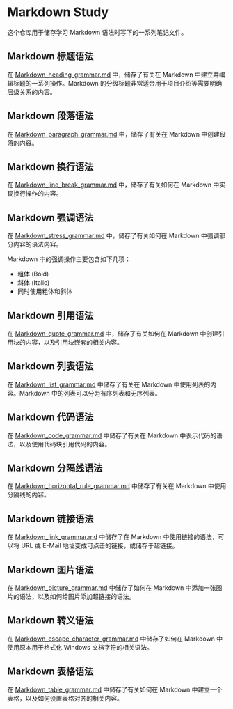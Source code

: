 # Markdown Study
这个仓库用于储存学习 Markdown 语法时写下的一系列笔记文件。
## Markdown 标题语法
在 [Markdown_heading_grammar.md](https://github.com/Promileee/Markdown_Study/blob/main/Markdown_heading_grammar.md) 中，储存了有关在 Markdown 中建立并编辑标题的一系列操作。Markdown 的分级标题非常适合用于项目介绍等需要明确层级关系的内容。
## Markdown 段落语法
在 [Markdown_paragraph_grammar.md](https://github.com/Promileee/Markdown_Study/blob/main/Markdown_paragraph_grammar.md) 中，储存了有关在 Markdown 中创建段落的内容。
## Markdown 换行语法
在 [Markdown_line_break_grammar.md](https://github.com/Promileee/Markdown_Study/blob/main/Markdown_line_break_grammar.md) 中，储存了有关如何在 Markdown 中实现换行操作的内容。
## Markdown 强调语法
在 [Markdown_stress_grammar.md](https://github.com/Promileee/Markdown_Study/blob/main/Markdown_stress_grammar.md) 中，储存了有关如何在 Markdown 中强调部分内容的语法内容。

Markdown 中的强调操作主要包含如下几项：
- 粗体 (Bold)
- 斜体 (Italic)
- 同时使用粗体和斜体
## Markdown 引用语法
在 [Markdown_quote_grammar.md](https://github.com/Promileee/Markdown_Study/blob/main/Markdown_quote_grammar.md) 中，储存了有关如何在 Markdown 中创建引用块的内容，以及引用块嵌套的相关内容。
## Markdown 列表语法
在 [Markdown_list_grammar.md](https://github.com/Promileee/Markdown_Study/blob/main/Markdown_list_grammar.md) 中储存了有关在 Markdown 中使用列表的内容。Markdown 中的列表可以分为有序列表和无序列表。
## Markdown 代码语法
在 [Markdown_code_grammar.md](https://github.com/Promileee/Markdown_Study/blob/main/Markdown_code_grammar.md) 中储存了有关在 Markdown 中表示代码的语法，以及使用代码块引用代码的内容。
## Markdown 分隔线语法
在 [Markdown_horizontal_rule_grammar.md](https://github.com/Promileee/Markdown_Study/blob/main/Markdown_horizontal_rule_grammar.md) 中储存了有关在 Markdown 中使用分隔线的内容。
## Markdown 链接语法
在 [Markdown_link_grammar.md](https://github.com/Promileee/Markdown_Study/blob/main/Markdown_link_grammar.md) 中储存了在 Markdown 中使用链接的语法，可以将 URL 或 E-Mail 地址变成可点击的链接，或储存于超链接。
## Markdown 图片语法
在 [Markdown_picture_grammar.md](https://github.com/Promileee/Markdown_Study/blob/main/Markdown_picture_grammar.md) 中储存了如何在 Markdown 中添加一张图片的语法，以及如何给图片添加超链接的语法。
## Markdown 转义语法
在 [Markdown_escape_character_grammar.md](https://github.com/Promileee/Markdown_Study/blob/main/Markdown_escape_character_grammar.md) 中储存了如何在 Markdown 中使用原本用于格式化 Windows 文档字符的相关语法。
## Markdown 表格语法
在 [Markdown_table_grammar.md](https://github.com/Promileee/Markdown_Study/blob/main/Markdown_table_grammar.md) 中储存了有关如何在 Markdown 中建立一个表格，以及如何设置表格对齐的相关内容。